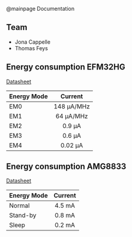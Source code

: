 @mainpage Documentation

## Team
- Jona Cappelle
- Thomas Feys

## Energy consumption EFM32HG

[Datasheet](https://www.silabs.com/documents/public/data-sheets/efm32hg-datasheet.pdf)

| Energy Mode   |Current        |
| ------------- |:-------------:|
| EM0           | 148 µA/MHz |
| EM1           | 64 µA/MHz      |
| EM2           | 0.9 µA      |
| EM3           | 0.6 µA |
| EM4           | 0.02 µA |

## Energy consumption AMG8833
[Datasheet](https://cdn-learn.adafruit.com/assets/assets/000/043/261/original/Grid-EYE_SPECIFICATIONS%28Reference%29.pdf?1498680225)

| Energy Mode   |Current        |
| ------------- |:-------------:|
| Normal        | 4.5 mA        |
| Stand-by      | 0.8 mA        |
| Sleep         | 0.2 mA        |




